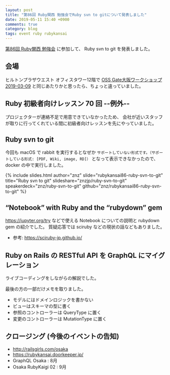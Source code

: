 ```yaml
---
layout: post
title: "第86回 Ruby関西 勉強会でRuby svn to gitについて発表しました"
date: 2019-05-11 15:40 +0900
comments: true
category: blog
tags: event ruby rubykansai
---
```

[第86回 Ruby関西 勉強会](https://rubykansai.doorkeeper.jp/events/90011)
に参加して、
Ruby svn to git を発表しました。

<!--more-->

## 会場

ヒルトンプラザウエスト オフィスタワー12階で
[OSS Gate大阪ワークショップ2019-03-09](https://oss-gate.doorkeeper.jp/events/86154)
と同じあたりかと思ったら、ちょっと違っていました。

## Ruby 初級者向けレッスン 70 回 --例外--

プロジェクターが連絡不足で用意できていなかったため、
会社が近いスタッフが取りに行ってくれている間に初級者向けレッスンを先にやっていました。

## Ruby svn to git

今回も macOS で rabbit を実行するとなぜか
`サポートしていない形式です。（サポートしている形式: [PDF, Wiki, image, RD]）`
となって表示できなかったので、
docker の中で実行しました。

{% include slides.html author="znz" slide="rubykansai86-ruby-svn-to-git" title="Ruby svn to git" slideshare="znzjp/ruby-svn-to-git" speakerdeck="znz/ruby-svn-to-git" github="znz/rubykansai86-ruby-svn-to-git" %}

## “Notebook” with Ruby and the “rubydown” gem

<https://jupyter.org/try> などで使える Notebook についての説明と rubydown gem の紹介でした。
質疑応答では sciruby などの現状の話などもありました。

- 参考: <https://sciruby-jp.github.io/>

## Ruby on Rails の RESTful API を GraphQL にマイグレーション

ライブコーディングをしながらの解説でした。

最後の方の一部だけメモを取りました。

- モデルにはドメインロジックを書かない
- ビューはスキーマの型に書く
- 参照のコントローラーは QueryType に置く
- 変更のコントローラーは MutationType に置く

## クロージング (今後のイベントの告知)

- <http://railsgirls.com/osaka>
- <https://rubykansai.doorkeeper.jp/>
- GraphQL Osaka : 8月
- Osaka RubyKaigi 02 : 9月
